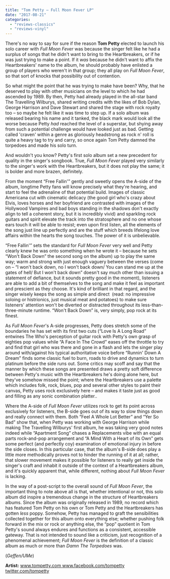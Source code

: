```yaml
---
title: "Tom Petty – Full Moon Fever LP"
date: "2017-08-21"
categories: 
  - "reviews-classics"
  - "reviews-vinyl"
---
```


There's no way to say for sure if the reason **Tom Petty** elected to launch his solo career with _Full Moon Fever_ was because the singer felt like he had a surplus of songs that he didn't want to bring to the Heartbreakers, or if he was just trying to make a point. If it _was_ because he didn't want to affix the Heartbreakers' name to the album, he should probably have enlisted a group of players who weren't in that group; they all play on _Full Moon Fever_, so that sort of knocks that possibility out of contention.

So what might the point that he was trying to make have been? Why, that he deserved to play with other musicians on the level to which he had ascended by 1989. By then, Petty had already played in the all-star band The Travelling Wilburys, shared writing credits with the likes of Bob Dylan, George Harrison and Dave Stewart and shared the stage with rock royalty too – so maybe he felt like it was time to step up. If a solo album was released bearing his name and it tanked, the black mark would look all the worse because Petty _had_ reached the level of a superstar, but shying away from such a potential challenge would have looked just as bad. Getting called 'craven' within a genre as gloriously headstrong as rock n' roll is quite a heavy tag to try and carry, so once again Tom Petty damned the torpedoes and made his solo turn.

And wouldn't you know? Petty's first solo album set a new precedent for quality in the singer's songbook. True, _Full Moon Fever_ played very similarly to the singer's work with the Heartbreakers, but it does not play the same; it is bolder and more brazen, definitely.

From the moment “Free Fallin'” gently and sweetly opens the A-side of the album, longtime Petty fans will know precisely what they're hearing, and start to feel the adrenaline of that potential build. Images of classic Americana cut with cinematic delicacy (the good girl who's crazy about Elvis, loves horses and her boyfriend are contrasted with images of the Hollywood Vampires and bad boys standing in the shadows don't exactly align to tell a coherent story, but it is incredibly vivid) and sparkling rock guitars and spirit elevate the track into the stratosphere and no one whose ears touch it will be able to resist; even upon first listen, all the elements of the song just line up perfectly and are the stuff which breeds lifelong love affairs within the hearts the song touches. The power of it is unbelievable.

“Free Fallin'” sets the standard for _Full Moon Fever_ very well and Petty clearly knew he was onto something when he wrote it – because he sets “Won't Back Down” the second song on the album) up to play the same way; warm and strong with just enough vaguery between the verses (come on – “I won't back down, no I won't back down/ You can stand me up at the gates of hell/ But I won't back down” doesn't say much other than issuing a statement of defiance, but it sounds pretty good in the moment), listeners are able to add a bit of themselves to the song and make it feel as important and prescient as they choose. It's kind of brilliant in that regard, and the singer wisely keeps the song as simple and direct  (read: no impressive soloing or histrionics, just musical meat and potatoes) to make sure listeners' attention won't be diverted or distracted throughout its less-than-three-minute runtime. “Won't Back Down” is, very simply, pop rock at its finest.

As _Full Moon Fever_'s A-side progresses, Petty does stretch some of the boundaries he has set with its first two cuts (“Love Is A Long Road” entwines The Who's perception of guitar rock with Petty's own grasp of eighties pop values while “A Face In The Crowd” eases off the throttle to try and find that girl who was there and gone in a flash and lets the singer play around with/against his typical authoritative voice before “Runnin' Down A Dream” finds some classic fuel to burn, roads to drive and dynamics to turn platinum before the side runs out. Some critics may scoff and say that the manner by which these songs are presented draws a pretty soft difference between Petty's music with the Heartbreakers he's doing alone here, but they've somehow missed the point; where the Heartbreakers use a palette which includes folk, rock, blues, pop and several other styles to paint their canvas, Petty uses rock exclusively here – and makes it taste just as good and filling as any sonic combination platter..

Where the A-side of _Full Moon Fever_ utilizes rock to get its point across exclusively for listeners, the B-side goes out of its way to slow things down and really connect with them. Both “Feel A Whole Lot Better” and “Yer So Bad” show that, when Petty was working with George Harrison while making The Travelling Wilburys' first album, he was taking very good notes indeed while “Apartment Song” chases a Replacements vibe with an equal parts rock-and-pop arrangement and “A Mind With a Heart of its Own” gets some perfect (and perfectly coy) examination of emotional injury in before the side closes. In this particular case, that the album's B-side does play a little more methodically proves not to hinder the running of it at all; rather, that slower movement makes it possible for listeners to really get inside the singer's craft and inhabit it outside of the context of a Heartbreakers album, and it's quickly apparent that, while different, nothing about _Full Moon Fever_ is lacking.

In the way of a post-script to the overall sound of _Full Moon Fever_, the important thing to note above all is that, whether intentional or not, this solo album did inspire a tremendous change in the structure of Heartbreakers albums. Since the album was originally released in 1989, no record which has featured Tom Petty on his own or Tom Petty and the Heartbreakers has gotten _less_ poppy. Somehow, Petty has managed to graft the sensibilities collected together for this album onto everything else; whether pushing folk forward in the mix or rock or anything else, the “pop” quotient in Tom Petty's sound always endures and functions as a consistent, accessible gateway. That is not intended to sound like a criticism, just recognition of a phenomenal achievement; _Full Moon Fever_ is the definition of a classic album as much or more than _Damn The Torpedoes_ was.

(_Geffen/UMe_)

**Artist:** [www.tompetty.com www.facebook.com/tompetty twitter.com/tompetty](http://www.tompetty.com/40?ref=https://www.google.ca/)
